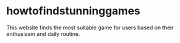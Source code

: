 # howtofindstunninggames
This website finds the most suitable game for users based on their enthusiasm and daily routine.
